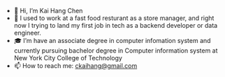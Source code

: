 - 👋 Hi, I’m Kai Hang Chen
- 🍝 I used to work at a fast food resturant as a store manager, and right now I trying to land my first job in tech as a backend developer or data engineer.
- 🎓 I’m have an associate degree in computer infomation system and currently pursuing bachelor degree in Computer information system at New York City College of Technology
- 📫 How to reach me: ckaihang@gmail.com

<!---
KaiHangC/KaiHangC is a ✨ special ✨ repository because its `README.md` (this file) appears on your GitHub profile.
You can click the Preview link to take a look at your changes.
--->
